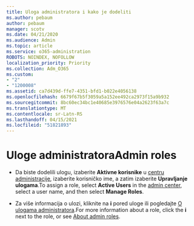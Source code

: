 ```yaml
---
title: Uloga administratora i kako je dodeliti
ms.author: pebaum
author: pebaum
manager: scotv
ms.date: 04/21/2020
ms.audience: Admin
ms.topic: article
ms.service: o365-administration
ROBOTS: NOINDEX, NOFOLLOW
localization_priority: Priority
ms.collection: Adm_O365
ms.custom:
- "2"
- "1200008"
ms.assetid: ca7d439d-ffe7-4351-bfd1-b022e4056138
ms.openlocfilehash: 6679f67b5f3059a5a152ee492ca2973f15a9b932
ms.sourcegitcommit: 8bc60ec34bc1e40685e3976576e04a2623f63a7c
ms.translationtype: MT
ms.contentlocale: sr-Latn-RS
ms.lasthandoff: 04/15/2021
ms.locfileid: "51821893"
---
```

# <a name="admin-roles"></a><span data-ttu-id="c49ed-102">Uloge administratora</span><span class="sxs-lookup"><span data-stu-id="c49ed-102">Admin roles</span></span>

- <span data-ttu-id="c49ed-103">Da biste dodelili ulogu, izaberite **Aktivne korisnike** u [centru administracije](https://admin.microsoft.com/Adminportal/Home#/users), izaberite korisničko ime, a zatim izaberite **Upravljanje ulogama**.</span><span class="sxs-lookup"><span data-stu-id="c49ed-103">To assign a role, select **Active Users** in the [admin center](https://admin.microsoft.com/Adminportal/Home#/users), select a user name, and then select  **Manage Roles**.</span></span>

- <span data-ttu-id="c49ed-104">Za više informacija o ulozi, kliknite na **i** pored uloge ili pogledajte [O ulogama administratora](https://docs.microsoft.com/microsoft-365/admin/add-users/about-admin-roles).</span><span class="sxs-lookup"><span data-stu-id="c49ed-104">For more information about a role, click the **i** next to the role, or see [About admin roles](https://docs.microsoft.com/microsoft-365/admin/add-users/about-admin-roles).</span></span>